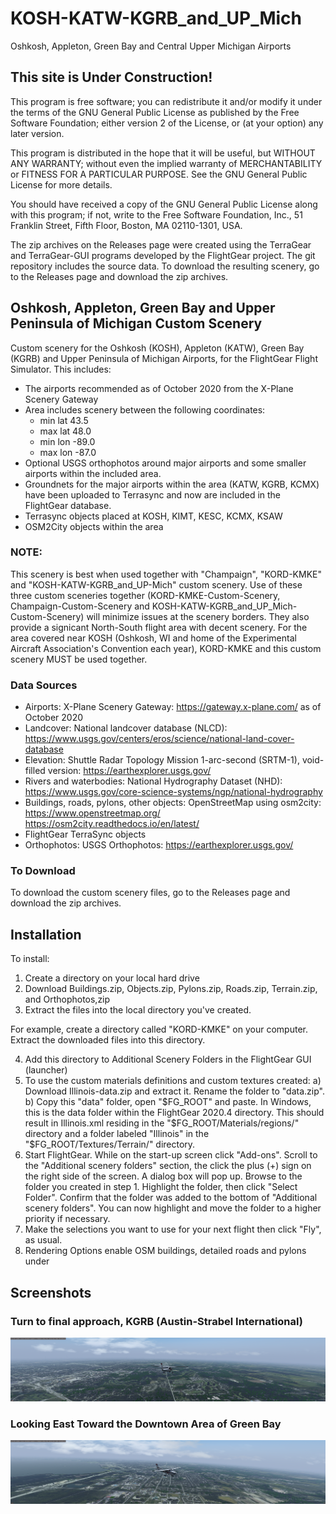 # KOSH-KATW-KGRB_and_UP_Mich
Oshkosh, Appleton, Green Bay and Central Upper Michigan Airports

## This site is Under Construction!

This program is free software; you can redistribute it and/or modify it under the terms of the GNU General Public License as published by the Free Software Foundation; either version 2 of the License, or (at your option) any later version.

This program is distributed in the hope that it will be useful, but WITHOUT ANY WARRANTY; without even the implied warranty of MERCHANTABILITY or FITNESS FOR A PARTICULAR PURPOSE. See the GNU General Public License for more details.

You should have received a copy of the GNU General Public License along with this program; if not, write to the Free Software Foundation, Inc., 51 Franklin Street, Fifth Floor, Boston, MA 02110-1301, USA.

The zip archives on the Releases page were created using the TerraGear and TerraGear-GUI programs developed by the FlightGear project. The git repository includes the source data. To download the resulting scenery, go to the Releases page and download the zip archives.

## Oshkosh, Appleton, Green Bay and Upper Peninsula of Michigan Custom Scenery

Custom scenery for the Oshkosh (KOSH), Appleton (KATW), Green Bay (KGRB) and Upper Peninsula of Michigan Airports, for the FlightGear Flight Simulator. This includes:
- The airports recommended as of October 2020 from the X-Plane Scenery Gateway
- Area includes scenery between the following coordinates: 
  - min lat 43.5
  - max lat 48.0
  - min lon -89.0
  - max lon -87.0 
- Optional USGS orthophotos around major airports and some smaller airports within the included area.
- Groundnets for the major airports within the area (KATW, KGRB, KCMX) have been uploaded to Terrasync and now are included in the FlightGear database.
- Terrasync objects placed at KOSH, KIMT, KESC, KCMX, KSAW
- OSM2City objects within the area

### NOTE: 
This scenery is best when used together with "Champaign", "KORD-KMKE" and "KOSH-KATW-KGRB_and_UP-Mich" custom scenery. Use of these three custom sceneries together (KORD-KMKE-Custom-Scenery, Champaign-Custom-Scenery and KOSH-KATW-KGRB_and_UP_Mich-Custom-Scenery) will minimize issues at the scenery borders. They also provide a signicant North-South flight area with decent scenery. For the area covered near KOSH (Oshkosh, WI and home of the Experimental Aircraft Association's Convention each year), KORD-KMKE and this custom scenery MUST be used together. 

### Data Sources

- Airports: X-Plane Scenery Gateway: https://gateway.x-plane.com/ as of October 2020
- Landcover: National landcover database (NLCD): https://www.usgs.gov/centers/eros/science/national-land-cover-database
- Elevation: Shuttle Radar Topology Mission 1-arc-second (SRTM-1), void-filled version: https://earthexplorer.usgs.gov/
- Rivers and waterbodies: National Hydrography Dataset (NHD): https://www.usgs.gov/core-science-systems/ngp/national-hydrography
- Buildings, roads, pylons, other objects: OpenStreetMap using osm2city: https://www.openstreetmap.org/ https://osm2city.readthedocs.io/en/latest/
- FlightGear TerraSync objects
- Orthophotos: USGS Orthophotos: https://earthexplorer.usgs.gov/

### To Download

To download the custom scenery files, go to the Releases page and download the zip archives.

## Installation

To install:
1) Create a directory on your local hard drive
2) Download Buildings.zip, Objects.zip, Pylons.zip, Roads.zip, Terrain.zip, and Orthophotos,zip 
3) Extract the files into the local directory you've created. 

For example, create a directory called "KORD-KMKE" on your computer. Extract the downloaded files into this directory. 

4) Add this directory to Additional Scenery Folders in the FlightGear GUI (launcher) 
5) To use the custom materials definitions and custom textures created:
    a) Download Illinois-data.zip and extract it. Rename the folder to "data.zip".
    b) Copy this "data" folder, open "$FG_ROOT" and paste. In Windows, this is the data folder within the FlightGear 2020.4 directory. This should result in Illinois.xml residing in the "$FG_ROOT/Materials/regions/" directory and a folder labeled "Illinois" in the "$FG_ROOT/Textures/Terrain/" directory.
 6) Start FlightGear. While on the start-up screen click "Add-ons". Scroll to the "Additional scenery folders" section, the click the plus (+) sign on the right side of the screen. A dialog box will pop up. Browse to the folder you created in step 1. Highlight the folder, then click "Select Folder". Confirm that the folder was added to the bottom of "Additional scenery folders". You can now highlight and move the folder to a higher priority if necessary. 
 7) Make the selections you want to use for your next flight then click "Fly", as usual.
 8) Rendering Options enable OSM buildings, detailed roads and pylons under 

## Screenshots

### Turn to final approach, KGRB (Austin-Strabel International)
![Turn to final, KGRB](https://github.com/LGBudd/KOSH-KATW-KGRB_and_UP_Mich/blob/main/Screenshots/Appr%20to%20KGRB.png)

### Looking East Toward the Downtown Area of Green Bay
![Looking East Over Residential Green Bay](https://github.com/LGBudd/KOSH-KATW-KGRB_and_UP_Mich/blob/main/Screenshots/Looking%20East%20%20Over%20Green%20Bay.png)
